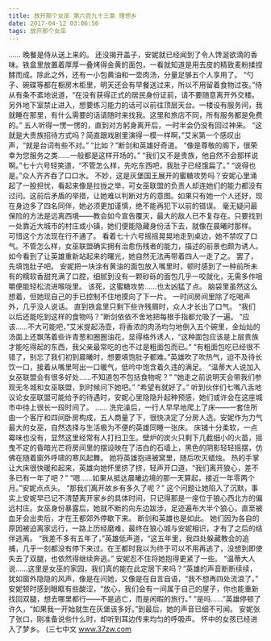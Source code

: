 ```yaml
---
title: 放开那个女巫 第六百九十三章 理想乡
date: 2017-04-12 03:06:56
tags: 放开那个女巫
---
```


……
晚餐是侍从送上来的。
还没揭开盖子，安妮就已经闻到了令人馋涎欲滴的香味。铁盒里放置着厚厚一叠烤得金黄的面包，一看就知道是用去皮的精致麦粉揉捏酵而成。除此之外，还有一小包黄油和一壶肉汤，分量足够五个人享用了。
“勺子、碗碟等都在橱房木柜里，明天还会有早餐送过来，所以不用留着食物过夜。”侍从有条不紊地说道，“在没有获得正式的居民身份证前，请不要随意离开外交楼。另外地下室禁止进入，想要练习能力的话可以前往顶层天台。一楼设有服务间，我就睡在那里，有什么需要的话请随时来找我。这里和旅店不同，所有服务都是免费的。”
五人听得一愣一愣的，直到对方躬身离开后，一时半会仍没有回过神来。
“这就是大贵族招待方式吗？简直跟戏剧里演得一模一样啊，”艾米第一个感叹出声，“就是台词有些不对。”
“比如？”断剑和英雄好奇道。
“像是尊敬的阁下，很荣幸为您服务之类……一般都是这样开场的。”
“我们又不是贵族，他自然不会那样说啊。”七十六号轻笑道，“不管怎么样，先吃东西吧，我肚子已经饿扁了。”
“说得也是。”众人齐齐吞了口口水。
不妙，这是灰堡国王展开的蜜糖攻势吗？安妮心里涌起了一股担忧，看起来像是拉拢之举，可女巫联盟的负责人却连她们的能力都没有过问。这前后矛盾的举措，让她难以判断对方的意图。如果只有她一个人还好，现在身边多了四名同伴，她必须更加谨慎，绝不能再犯下以前的错误。
毫无疑问最保险的方法是远离西境——教会如今宣告覆灭，最大的敌人已不复存在。只要找到一处靠近大城市的村庄或小镇，她们便能隐藏身份活下去，就像在晨曦时那样。
可惜这个方法现在行不通了。
看着七十六号摇摇晃晃地走到桌边，她不禁叹了口气。不管怎么样，女巫联盟确实拥有治愈伤残者的能力，描述的前景也颇为诱人。如今看到了让英雄重新站起来的曙光，她自然无法再带着四人一走了之。
罢了，先填饱肚子吧。
安妮把一块涂有黄油的面包放入嘴里时，顿时感到了一种前所未有的糯软香甜充满了口腔，细腻到没有一颗砂砾的面包几乎一咬就化，无需多作咀嚼便能轻松流进喉咙里。
该死，这蜜糖攻势……也太凶猛了点。
脑袋里虽然这么想着，但她现自己的手已控制不住地摸向了下一片。
一时间房间里除了吃喝声外，几乎没人说话。
直到铁盒里只剩下些许残屑时，众人才长出了口气。
“我们以后还能吃到这样的食物吗？”断剑依依不舍地把每根手指都允吸了一遍。
“应该……不大可能吧，”艾米提起汤壶，将香浓的肉汤均匀地倒入五个碗里，金灿灿的汤面上还飘荡着些许青葱和圈圈油花，显得格外诱人，“这种面包应该是上层贵族才能吃得起的东西，我父亲最常吃的也不过是粗面包而已。”
“有粗面包吃已经很不错了，别忘了我们初到晨曦时，想要填饱肚子都难。”英雄吹了吹热气，迫不及待长饮一口，接着从嘴里呵出一口暖气，低吟中饱含着久违的满足。
“温蒂大人说加入女巫联盟会有很多好处……不知道包不包括食物呢？”
“她走之前说明天会带我们参观无冬城和女巫联盟，到时候问下她吧。”
“希望有就好了。”
听到伙伴们七嘴八舌地议论女巫联盟可能给予的待遇时，安妮心里隐隐升起种预感，她们或许会在这座城市中待上很长一段时间了。
……
洗完澡后，一行人早早地爬上了床——一套住所由一个客厅和四间卧房构成，五人商量了下，很快决定了分房人选。安妮作为力气最大的女巫，自然选择与生活极为不便的英雄同睡一张床。
床铺十分柔软，一点霉味也没有，显然这里经常有人打扫卫生。壁炉的炭火只剩下几截细小的火苗，摇曳不定的昏暗光芒将房间里的摆设映在了洁白的石墙上，黑色的阴影轻轻摇摆，仿佛在随着窗外呼啸的寒风起舞。
她将英雄抱进被窝里，随后吹灭蜡烛。
热的手掌让大床很快暖和起来，英雄向她怀里挤了挤，轻声开口道，“我们离开狼心，差不多已有一年了吧？”
“嗯……如果从抵达晨曦边境的那一天算起，接近一年零两个月。”安妮点点头。
“那我们离开故乡有多久了呢？”
这个问题让她陷入了沉默，事实上安妮早已记不清楚离开家乡的具体时间，只记得那是一座位于狼心西北方的偏远村庄。女巫身份暴露后，她就不断的向东边跋涉，足迹遍布大半个狼心，直至被血牙会出卖后，才在王都郊外停歇下来。
断剑和英雄也是如此。
她们因为各自的原因被迫离家远行，一路上历经磨难，最终在狼心城与安妮相识，才有了之后的结伴逃离。
“我差不多有五年了，”英雄低声道，“这五年里，我四处躲藏教会的追捕，几乎一刻都没有停下来过。在王都时我以为终于可以不用再逃了，没想到即使失去了双腿，也依然得继续奔逃。”
安妮忍不住将她抱得更紧了一些。
“温蒂大人说……这里是女巫的家园，我们真的能在此定居下来吗？”英雄的声音断断续续，犹如窗外隐隐的风声，像是在问她，又像是在自言自语，“我不想再四处流浪了。”
安妮顿时感到眼眶有些酸涩，“放心，我们会有一间属于自己的屋子，你也能重新找回双腿，想去哪里都行——不是逃亡，而是闲暇的旅行。”
“是吗……”英雄停顿了许久，“如果我一开始就生在灰堡该多好。”到最后，她的声音已细不可闻。
安妮张了张口，刚准备说些什么时，却听到耳边传来均匀的呼吸声。
怀中的女孩已经进入了梦乡。
(三七中文 www.37zw.com